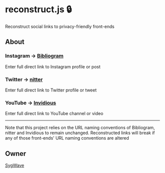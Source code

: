 # reconstruct.js 🔒

Reconstruct social links to privacy-friendly front-ends

## About

### Instagram -> [Bibliogram](https://github.com/cloudrac3r/bibliogram)

Enter full direct link to Instagram profile or post

### Twitter -> [nitter](https://github.com/zedeus/nitter)

Enter full direct link to Twitter profile or tweet

### YouTube -> [Invidious](https://github.com/iv-org/invidious)

Enter full direct link to YouTube channel or video

---

Note that this project relies on the URL naming conventions of Bibliogram, nitter and Invidious to remain unchanged. Reconstructed links will break if any of those front-ends' URL naming conventions are altered

## Owner

[SygWave](https://sygwave.github.io)
